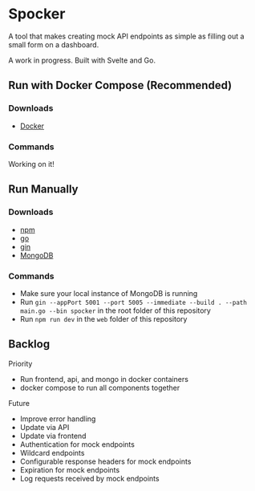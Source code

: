 # Spocker

A tool that makes creating mock API endpoints as simple as filling out a small form on a dashboard.

A work in progress. Built with Svelte and Go.

## Run with Docker Compose (Recommended)

### Downloads
- [Docker](https://docs.docker.com/get-docker/)

### Commands

Working on it!

## Run Manually

### Downloads

- [npm](https://docs.npmjs.com/downloading-and-installing-node-js-and-npm)
- [go](https://go.dev/doc/install)
- [gin](https://github.com/gin-gonic/gin#installation)
- [MongoDB](https://docs.mongodb.com/manual/installation/)

### Commands

- Make sure your local instance of MongoDB is running
- Run `gin --appPort 5001 --port 5005 --immediate --build . --path main.go --bin spocker` in the root folder of this repository
- Run `npm run dev` in the `web` folder of this repository

## Backlog

Priority

- Run frontend, api, and mongo in docker containers
- docker compose to run all components together

Future

- Improve error handling
- Update via API
- Update via frontend
- Authentication for mock endpoints
- Wildcard endpoints
- Configurable response headers for mock endpoints
- Expiration for mock endpoints
- Log requests received by mock endpoints